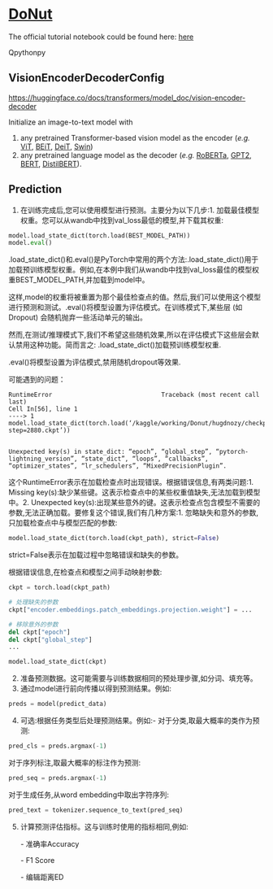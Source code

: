 # [DoNut](https://huggingface.co/docs/transformers/main/en/model_doc/donut)

The official tutorial notebook could be found here: [here](https://github.com/NielsRogge/Transformers-Tutorials/tree/master/Donut)

Qpythonpy





## VisionEncoderDecoderConfig

https://huggingface.co/docs/transformers/model_doc/vision-encoder-decoder

Initialize an image-to-text model with 

1. any pretrained Transformer-based vision model as the encoder (*e.g.* [ViT](https://huggingface.co/docs/transformers/model_doc/vit), [BEiT](https://huggingface.co/docs/transformers/model_doc/beit), [DeiT](https://huggingface.co/docs/transformers/model_doc/deit), [Swin](https://huggingface.co/docs/transformers/model_doc/swin)) 
2. any pretrained language model as the decoder (*e.g.* [RoBERTa](https://huggingface.co/docs/transformers/model_doc/roberta), [GPT2](https://huggingface.co/docs/transformers/model_doc/gpt2), [BERT](https://huggingface.co/docs/transformers/model_doc/bert), [DistilBERT](https://huggingface.co/docs/transformers/model_doc/distilbert)).







## Prediction

1. 在训练完成后,您可以使用模型进行预测。主要分为以下几步:1. 加载最佳模型权重。您可以从wandb中找到val_loss最低的模型,并下载其权重:

```python
model.load_state_dict(torch.load(BEST_MODEL_PATH))
model.eval()
```

.load_state_dict()和.eval()是PyTorch中常用的两个方法:.load_state_dict()用于加载预训练模型权重。例如,在本例中我们从wandb中找到val_loss最佳的模型权重BEST_MODEL_PATH,并加载到model中。

这样,model的权重将被重置为那个最佳检查点的值。然后,我们可以使用这个模型进行预测和测试。.eval()将模型设置为评估模式。在训练模式下,某些层 (如Dropout) 会随机抛弃一些活动单元的输出。

然而,在测试/推理模式下,我们不希望这些随机效果,所以在评估模式下这些层会默认禁用这种功能。简而言之: .load_state_dict()加载预训练模型权重.

.eval()将模型设置为评估模式,禁用随机dropout等效果.



可能遇到的问题：

```
RuntimeError                              Traceback (most recent call last)
Cell In[56], line 1
----> 1 model.load_state_dict(torch.load(‘/kaggle/working/Donut/hugdnozy/checkpoints/epoch=3-step=2880.ckpt’))


Unexpected key(s) in state_dict: “epoch”, “global_step”, “pytorch-lightning_version”, “state_dict”, “loops”, “callbacks”, “optimizer_states”, “lr_schedulers”, “MixedPrecisionPlugin”.
```

这个RuntimeError表示在加载检查点时出现错误。根据错误信息,有两类问题:1. Missing key(s):缺少某些键。这表示检查点中的某些权重值缺失,无法加载到模型中。2. Unexpected key(s):出现某些意外的键。这表示检查点包含模型不需要的参数,无法正确加载。要修复这个错误,我们有几种方案:1. 忽略缺失和意外的参数,只加载检查点中与模型匹配的参数:

```python
model.load_state_dict(torch.load(ckpt_path), strict=False)
```

strict=False表示在加载过程中忽略错误和缺失的参数。

根据错误信息,在检查点和模型之间手动映射参数:

```python 
ckpt = torch.load(ckpt_path)

# 处理缺失的参数
ckpt["encoder.embeddings.patch_embeddings.projection.weight"] = ...

# 移除意外的参数
del ckpt["epoch"] 
del ckpt["global_step"]
...

model.load_state_dict(ckpt)
```





2. 准备预测数据。这可能需要与训练数据相同的预处理步骤,如分词、填充等。
3. 通过model进行前向传播以得到预测结果。例如:

```python
preds = model(predict_data)
```

4. 可选:根据任务类型后处理预测结果。例如:- 对于分类,取最大概率的类作为预测:

```python
pred_cls = preds.argmax(-1)
```

对于序列标注,取最大概率的标注作为预测:

```python
pred_seq = preds.argmax(-1) 
```

对于生成任务,从word embedding中取出字符序列:

```python
pred_text = tokenizer.sequence_to_text(pred_seq)
```

5. 计算预测评估指标。这与训练时使用的指标相同,例如:

   \- 准确率Accuracy 

   \- F1 Score

   \- 编辑距离ED
